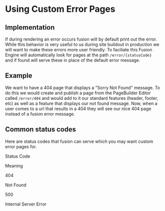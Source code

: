 
Using Custom Error Pages
========================

Implementation
--------------

If during rendering an error occurs fusion will by default print out the error. While this behavior is very useful to us during site buildout in production we will want to make these errors more user friendly. To faciliate this Fusion Engine will automatically look for pages at the path `/error/{statusCode}` and if found will serve these in place of the default error message.

Example
-------

We want to have a 404 page that displays a "Sorry Not Found" message. To do this we would create and publish a page from the PageBuilder Editor called `/error/404` and would add to it our standard features (header, footer, etc) as well as a feature that displays our not found message. Now, when a user comes to a url that results in a 404 they will see our nice 404 page instead of a fusion error message.

Common status codes
-------------------

Here are status codes that fusion can serve which you may want custom error pages for.

Status Code

Meaning

404

Not Found

500

Internal Server Error